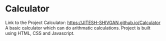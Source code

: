 # Calculator
Link to the Project Calculator: https://JITESH-SHIVGAN.github.io/Calculator
A basic calculator which can do arithmatic calculations. Project is built using HTML, CSS and Javascript.
